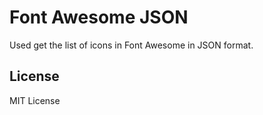 # Font Awesome JSON

Used get the list of icons in Font Awesome in JSON format.

## License

MIT License